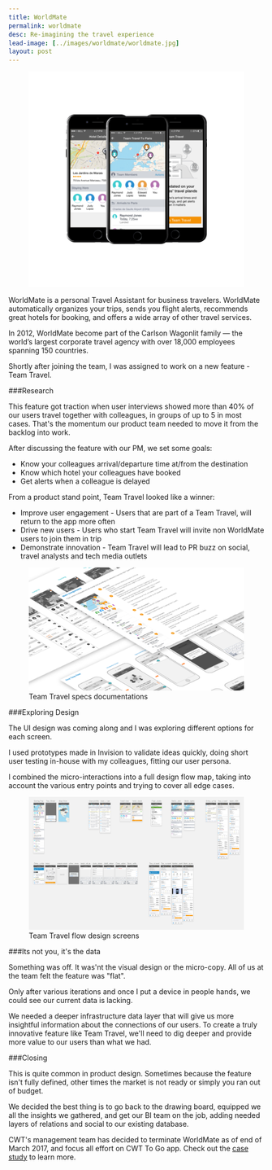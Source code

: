 ```yaml
---
title: WorldMate
permalink: worldmate
desc: Re-imagining the travel experience
lead-image: [../images/worldmate/worldmate.jpg]
layout: post
---
```

<div class="images">
	<figure><img src="/images/worldmate/app-mocks.png" alt="worldmate"></figure>
</div>

WorldMate is a personal Travel Assistant for business travelers.
WorldMate automatically organizes your trips, sends you flight alerts,
recommends great hotels for booking, and offers a wide array of other travel services.

In 2012, WorldMate become part of the Carlson Wagonlit family — 
the world’s largest corporate travel agency with over 18,000 employees spanning 150 countries.

Shortly after joining the team, I was assigned to work on a new feature - Team Travel.

###Research

This feature got traction when user interviews showed more than 40% of our users
travel together with colleagues, in groups of up to 5 in most cases.
That's the momentum our product team needed to move it from the backlog into work.

After discussing the feature with our PM, we set some goals: 

* Know your colleagues arrival/departure time at/from the destination
* Know which hotel your colleagues have booked
* Get alerts when a colleague is delayed

From a product stand point, Team Travel looked like a winner:

* Improve user engagement - Users that are part of a Team Travel,
will return to the app more often
* Drive new users - Users who start Team Travel will invite non WorldMate users
to join them in trip
* Demonstrate innovation - Team Travel will lead to PR buzz on social,
travel analysts and tech media outlets

<div class="images">
	<figure>
		<img src="/images/worldmate/wireframes.jpg" alt="Team Travel specs">
		<figcaption class="caption">Team Travel specs documentations</figcaption>
	</figure>
</div>

###Exploring Design

The UI design was coming along and I was exploring different options
for each screen.

I used prototypes made in Invision to validate ideas quickly,
doing short user testing in-house with my colleagues, fitting our user persona.

I combined the micro-interactions into a full design flow map,
taking into account the various entry points and trying to cover all edge cases. 

<div class="images">
	<figure>
		<img src="/images/worldmate/design.jpg" alt="Flight booking screen design">
		<figcaption class="caption">Team Travel flow design screens</figcaption>
	</figure>
</div>

###Its not you, it's the data

Something was off. It was'nt the visual design or the micro-copy.
All of us at the team felt the feature was "flat".

Only after various iterations and once I put a device in people hands,
we could see our current data is lacking.

We needed a deeper infrastructure data layer that will give us more
insightful information about the connections of our users. To create a truly
innovative feature like Team Travel, we'll need to dig deeper and provide more value
to our users than what we had.

###Closing

This is quite common in product design. Sometimes because the feature isn't fully defined,
other times the market is not ready or simply you ran out of budget.

We decided the best thing is to go back to the drawing board, equipped we all the insights
we gathered, and get our BI team on the job, adding needed layers of relations and
social to our existing database.

CWT's management team has decided to terminate WorldMate as of end of March 2017,
and focus all effort on CWT To Go app.
Check out the <a href="/cwt-to-go">case study</a> to learn more.